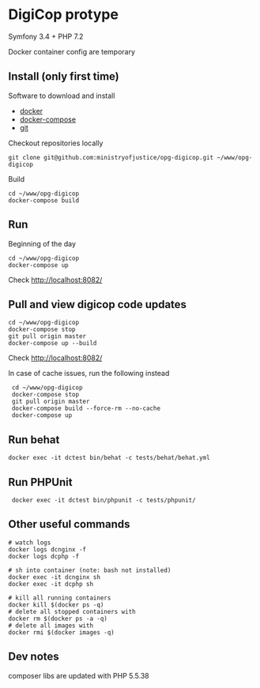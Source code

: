 # DigiCop protype
Symfony 3.4 + PHP 7.2

Docker container config are temporary

## Install (only first time)

Software to download and install
  *  [docker](https://docs.docker.com/install/)
  *  [docker-compose](https://docs.docker.com/compose/install/)
  *  [git](https://git-scm.com/book/en/v2/Getting-Started-Installing-Git)
  
Checkout repositories locally

    git clone git@github.com:ministryofjustice/opg-digicop.git ~/www/opg-digicop

Build

    cd ~/www/opg-digicop
    docker-compose build

## Run 

Beginning of the day
    
    cd ~/www/opg-digicop
    docker-compose up
    
 Check [http://localhost:8082/](http://localhost:8082/)
   
    
## Pull and view digicop code updates
    
    cd ~/www/opg-digicop
    docker-compose stop
    git pull origin master
    docker-compose up --build
    
 Check [http://localhost:8082/](http://localhost:8082/)
    
  In case of cache issues, run the following instead 
  
     cd ~/www/opg-digicop
     docker-compose stop
     git pull origin master
     docker-compose build --force-rm --no-cache
     docker-compose up
     
## Run behat

    docker exec -it dctest bin/behat -c tests/behat/behat.yml

## Run PHPUnit

     docker exec -it dctest bin/phpunit -c tests/phpunit/

## Other useful commands
    
    # watch logs
    docker logs dcnginx -f
    docker logs dcphp -f

    # sh into container (note: bash not installed)
    docker exec -it dcnginx sh
    docker exec -it dcphp sh
    
    # kill all running containers
    docker kill $(docker ps -q)
    # delete all stopped containers with 
    docker rm $(docker ps -a -q)
    # delete all images with 
    docker rmi $(docker images -q)
    
## Dev notes
composer libs are updated with PHP 5.5.38
